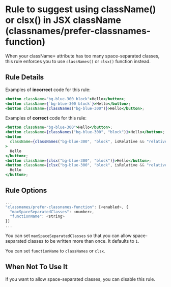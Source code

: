 # Rule to suggest using className() or clsx() in JSX className (classnames/prefer-classnames-function)

When your className= attribute has too many space-separated classes, this rule enforces you to use `classNames()` or `clsx()` function instead.

## Rule Details

Examples of **incorrect** code for this rule:

```jsx
<button className="bg-blue-300 block">Hello</button>;
<button className={`bg-blue-300 block`}>Hello</button>;
<button className={classNames("bg-blue-300")}>Hello</button>;
```

Examples of **correct** code for this rule:

```jsx
<button className="bg-blue-300">Hello</button>;
<button className={classNames("bg-blue-300", "block")}>Hello</button>;
<button
  className={classNames("bg-blue-300", "block", isRelative && "relative")}
>
  Hello
</button>;
<button className={clsx("bg-blue-300", "block")}>Hello</button>;
<button className={clsx("bg-blue-300", "block", isRelative && "relative")}>
  Hello
</button>;
```

## Rule Options

```js
...
"classnames/prefer-classnames-function": [<enabled>, {
  "maxSpaceSeparatedClasses": <number>,
  "functionName": <string>
}]
...
```

You can set `maxSpaceSeparatedClasses` so that you can allow space-separated classes to be written more than once. It defaults to `1`.

You can set `functionName` to `classNames` or `clsx`.

## When Not To Use It

If you want to allow space-separated classes, you can disable this rule.

